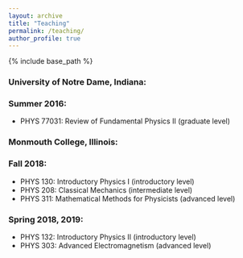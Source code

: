 ```yaml
---
layout: archive
title: "Teaching"
permalink: /teaching/
author_profile: true
---
```


{% include base_path %}


### University of Notre Dame, Indiana:

### Summer 2016:
- PHYS 77031: Review of Fundamental Physics II (graduate level)

### Monmouth College, Illinois:

### Fall 2018:
- PHYS 130: Introductory Physics I (introductory level)
- PHYS 208: Classical Mechanics (intermediate level)
- PHYS 311: Mathematical Methods for Physicists (advanced level)

### Spring 2018, 2019:
- PHYS 132: Introductory Physics II (introductory level)
- PHYS 303: Advanced Electromagnetism (advanced level)


<!-- {% include base_path %}

{% for post in site.teaching reversed %}
  {% include archive-single.html %}
{% endfor %} -->